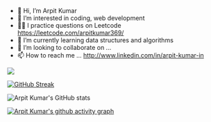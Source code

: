 - 👋 Hi, I’m Arpit Kumar
- 👀 I’m interested in coding, web development
- 👨‍💻 I practice questions on Leetcode https://leetcode.com/arpitkumar369/
- 🌱 I’m currently learning data structures and algorithms
- 💞️ I’m looking to collaborate on ...
- 📫 How to reach me ...
http://www.linkedin.com/in/arpit-kumar-in

![](https://komarev.com/ghpvc/?username=arpitkumar369&color=brightgreen)

[![GitHub Streak](https://github-readme-streak-stats.herokuapp.com/?user=arpitkumar369&theme=dark)](https://git.io/streak-stats)
 
![Arpit Kumar's GitHub stats](https://github-readme-stats.vercel.app/api?username=arpitkumar369&show_icons=true&theme=radical)

[![Arpit Kumar's github activity graph](https://activity-graph.herokuapp.com/graph?username=arpitkumar369&theme=react-dark)](https://github.com/arpitkumar369/github-readme-activity-graph)

<!---
arpitkumar369/arpitkumar369 is a ✨ special ✨ repository because its `README.md` (this file) appears on your GitHub profile.
You can click the Preview link to take a look at your changes.
--->
